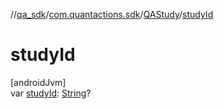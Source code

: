 //[qa_sdk](../../../index.md)/[com.quantactions.sdk](../index.md)/[QAStudy](index.md)/[studyId](study-id.md)

# studyId

[androidJvm]\
var [studyId](study-id.md): [String](https://kotlinlang.org/api/latest/jvm/stdlib/kotlin/-string/index.html)?
